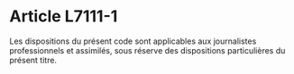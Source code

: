 # Article L7111-1

Les dispositions du présent code sont applicables aux journalistes professionnels et assimilés, sous réserve des dispositions particulières du présent titre.